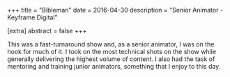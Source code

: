 +++
title = "Bibleman"
date = 2016-04-30
description = "Senior Animator - Keyframe Digital"

[extra]
abstract = false
+++

This was a fast-turnaround show and, as a senior animator, I was on the hook for much of it.  I took on the most technical shots on the show while generally delivering the highest volume of content.  I also had the task of mentoring and training junior animators, something that I enjoy to this day.  